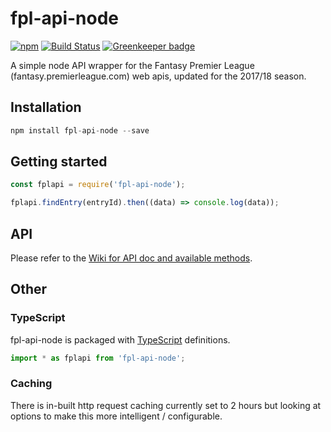 # fpl-api-node

[![npm](https://img.shields.io/npm/v/fpl-api-node.svg)](https://www.npmjs.com/package/fpl-api-node)
[![Build Status](https://travis-ci.org/tgreyuk/fpl-api-node.svg?branch=master)](https://travis-ci.org/tgreyuk/fpl-api-node)
[![Greenkeeper badge](https://badges.greenkeeper.io/tgreyuk/fpl-api-node.svg)](https://greenkeeper.io/)

A simple node API wrapper for the Fantasy Premier League (fantasy.premierleague.com) web apis, updated for the 2017/18 season. 

## Installation

```js
npm install fpl-api-node --save
```

## Getting started

```js
const fplapi = require('fpl-api-node');

fplapi.findEntry(entryId).then((data) => console.log(data));

```

## API

Please refer to the [Wiki for API doc and available methods](https://github.com/tgreyuk/fpl-api-node/wiki).

## Other 

### TypeScript

fpl-api-node is packaged with [TypeScript](http://www.typescriptlang.org/) definitions.

```js
import * as fplapi from 'fpl-api-node';

```

### Caching

There is in-built http request caching currently set to 2 hours but looking at options to make this more intelligent / configurable.

